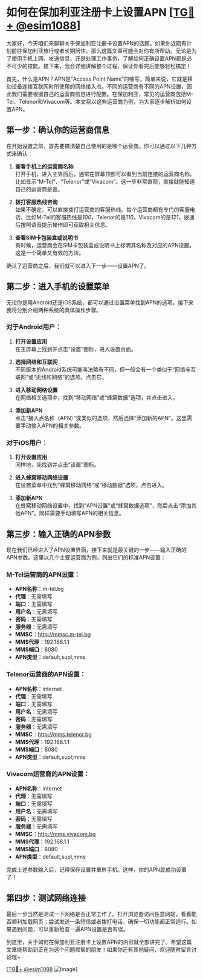 # 如何在保加利亚注册卡上设置APN [[TG💪+ @esim1088](https://t.me/s/esim1088)]

大家好，今天咱们来聊聊关于保加利亚注册卡设置APN的话题。如果你近期有计划前往保加利亚旅行或者长期居住，那么这篇文章可能会对你有所帮助。无论是为了使用手机上网、发送信息，还是处理工作事务，了解如何正确设置APN都是必不可少的技能。接下来，我会详细讲解整个过程，保证你看完后能够轻松搞定！

首先，什么是APN？APN是“Access Point Name”的缩写，简单来说，它就是移动设备连接互联网时所使用的网络接入点。不同的运营商有不同的APN设置，因此我们需要根据自己的运营商信息进行配置。在保加利亚，常见的运营商包括M-Tel、Telenor和Vivacom等。本文将以这些运营商为例，为大家逐步解析如何设置APN。

## 第一步：确认你的运营商信息

在开始设置之前，首先要搞清楚自己使用的是哪个运营商。你可以通过以下几种方式来确认：

1. **查看手机上的运营商名称**  
   打开手机，进入主界面后，通常在屏幕顶部可以看到当前连接的运营商名称。比如显示“M-Tel”、“Telenor”或“Vivacom”。这一步非常直观，直接就能知道自己的运营商是谁。

2. **拨打客服热线咨询**  
   如果不确定，可以直接拨打运营商的客服热线。每个运营商都有专门的客服电话，比如M-Tel的客服热线是*100*，Telenor的是*110*，Vivacom的是*121*。拨通后按照语音提示操作即可获取相关信息。

3. **查看SIM卡包装盒或说明书**  
   有时候，运营商会在SIM卡包装盒或说明书上标明其名称及对应的APN设置。这是一个简单又有效的方法。

确认了运营商之后，我们就可以进入下一步——设置APN了。

## 第二步：进入手机的设置菜单

无论你是用Android还是iOS系统，都可以通过设置菜单找到APN的选项。接下来我将分别介绍两种系统的具体操作步骤。

### 对于Android用户：

1. **打开设置应用**  
   在主屏幕上找到并点击“设置”图标，进入设置页面。

2. **选择网络和互联网**  
   不同版本的Android系统可能叫法略有不同，但一般会有一个类似于“网络与互联网”或“无线和网络”的选项。点击它。

3. **进入移动网络设置**  
   在网络相关选项中，找到“移动网络”或“蜂窝数据”选项，并点击进入。

4. **添加新APN**  
   点击“接入点名称（APN）”或类似的选项，然后选择“添加新的APN”。这里需要手动输入APN的相关参数。

### 对于iOS用户：

1. **打开设置应用**  
   同样地，先找到并点击“设置”图标。

2. **进入蜂窝移动网络设置**  
   在设置菜单中找到“蜂窝移动网络”或“移动数据”选项，点击进入。

3. **添加新APN**  
   在蜂窝移动网络设置中，找到“APN设置”或“蜂窝数据选项”，然后点击“添加其他APN”。同样需要手动填写APN的相关信息。

## 第三步：输入正确的APN参数

现在我们已经进入了APN设置界面，接下来就是最关键的一步——输入正确的APN参数。这里以几个主要运营商为例，列出它们的标准APN设置：

### M-Tel运营商的APN设置：
- **APN名称**：m-tel.bg  
- **代理**：无需填写  
- **端口**：无需填写  
- **用户名**：无需填写  
- **密码**：无需填写  
- **服务器**：无需填写  
- **MMSC**：http://mmsc.m-tel.bg  
- **MMS代理**：192.168.1.1  
- **MMS端口**：8080  
- **APN类型**：default,supl,mms  

### Telenor运营商的APN设置：
- **APN名称**：internet  
- **代理**：无需填写  
- **端口**：无需填写  
- **用户名**：无需填写  
- **密码**：无需填写  
- **服务器**：无需填写  
- **MMSC**：http://mms.telenor.bg  
- **MMS代理**：192.168.1.1  
- **MMS端口**：8080  
- **APN类型**：default,supl,mms  

### Vivacom运营商的APN设置：
- **APN名称**：internet  
- **代理**：无需填写  
- **端口**：无需填写  
- **用户名**：无需填写  
- **密码**：无需填写  
- **服务器**：无需填写  
- **MMSC**：http://mms.vivacom.bg  
- **MMS代理**：192.168.1.1  
- **MMS端口**：8080  
- **APN类型**：default,supl,mms  

完成上述参数输入后，记得保存设置并重启手机。这样，你的APN就成功设置了！

## 第四步：测试网络连接

最后一步当然是测试一下网络是否正常工作了。打开浏览器访问任意网站，看看能否顺利加载网页；尝试发送一条短信或者拨打电话，确保一切功能都正常运行。如果遇到问题，可以重新检查一遍APN设置是否有误。

到这里，关于如何在保加利亚注册卡上设置APN的内容就全部讲完了。希望这篇文章能帮助到正在为这个问题烦恼的朋友！如果你还有其他疑问，欢迎随时留言讨论哦~

[[TG💪+ @esim1088](https://t.me/s/esim1088) ![Image](https://i.postimg.cc/4NQfJmqS/Snipaste-2025-05-13-00-14-12.png)]